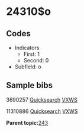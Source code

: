 # 24310$o

## Codes

-   Indicators
    -   First: 1
    -   Second: 0
-   Subfield: o

## Sample bibs

3690257 [Quicksearch](https://search.library.yale.edu/catalog/3690257) [VXWS](http://prodorbis.library.yale.edu:7014/vxws/GetHoldingsService?bibId=3690257)

11310886 [Quicksearch](https://search.library.yale.edu/catalog/11310886) [VXWS](http://prodorbis.library.yale.edu:7014/vxws/GetHoldingsService?bibId=11310886)

**Parent topic:**[243](../../tags/243/243.md)

